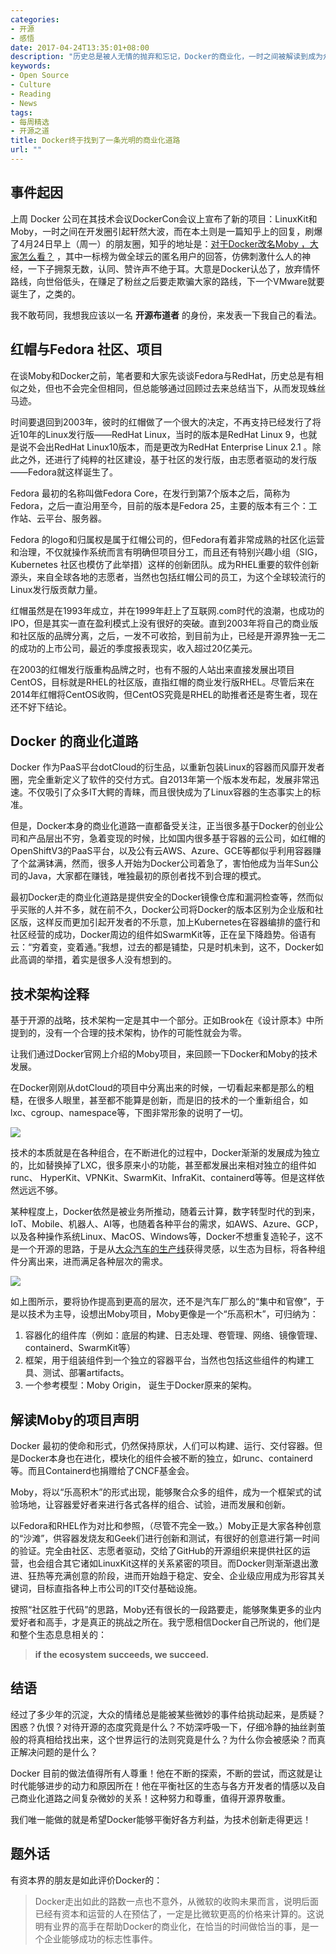 ```yaml
---
categories:
- 开源
- 感悟
date: 2017-04-24T13:35:01+08:00
description: "历史总是被人无情的抛弃和忘记，Docker的商业化，一时之间被解读到成为众矢之的。为什么总是有人去拿道德的大棒去抡人了呢？一时之间，证明开源的情怀就是扯淡，先填饱肚子为先者，开始奔走相告，Docker终于向世俗妥协，又多了一个知己的喜悦。哎，放弃这些戏谑之言吧。该正经的对待这次品牌的战略之变。"
keywords:
- Open Source
- Culture
- Reading
- News
tags:
- 每周精选
- 开源之道
title: Docker终于找到了一条光明的商业化道路
url: ""
---
```


## 事件起因

上周 Docker 公司在其技术会议DockerCon会议上宣布了新的项目：LinuxKit和Moby，一时之间在开发圈引起轩然大波，而在本土则是一篇知乎上的回复，刷爆了4月24日早上（周一）的朋友圈，知乎的地址是：[对于Docker改名Moby ，大家怎么看？](https://www.zhihu.com/question/58805021) ，其中一标榜为做全球云的匿名用户的回答，仿佛刺激什么人的神经，一下子拥泵无数，认同、赞许声不绝于耳。大意是Docker认怂了，放弃情怀路线，向世俗低头，在赚足了粉丝之后要走欺骗大家的路线，下一个VMware就要诞生了，之类的。

我不敢苟同，我想我应该以一名 **开源布道者** 的身份，来发表一下我自己的看法。

## 红帽与Fedora 社区、项目

在谈Moby和Docker之前，笔者要和大家先谈谈Fedora与RedHat，历史总是有相似之处，但也不会完全但相同，但总能够通过回顾过去来总结当下，从而发现蛛丝马迹。

时间要退回到2003年，彼时的红帽做了一个很大的决定，不再支持已经发行了将近10年的Linux发行版——RedHat Linux，当时的版本是RedHat Linux 9，也就是说不会出RedHat Linux10版本，而是更改为RedHat Enterprise Linux 2.1 。除此之外，还进行了纯粹的社区建设，基于社区的发行版，由志愿者驱动的发行版——Fedora就这样诞生了。

Fedora 最初的名称叫做Fedora Core，在发行到第7个版本之后，简称为Fedora，之后一直沿用至今，目前的版本是Fedora 25，主要的版本有三个：工作站、云平台、服务器。

Fedora 的logo和归属权是属于红帽公司的，但Fedora有着非常成熟的社区化运营和治理，不仅就操作系统而言有明确但项目分工，而且还有特别兴趣小组（SIG，Kubernetes 社区也模仿了此举措）这样的创新团队。成为RHEL重要的软件创新源头，来自全球各地的志愿者，当然也包括红帽公司的员工，为这个全球较流行的Linux发行版贡献力量。

红帽虽然是在1993年成立，并在1999年赶上了互联网.com时代的浪潮，也成功的IPO，但是其实一直在盈利模式上没有很好的突破。直到2003年将自己的商业版和社区版的品牌分离，之后，一发不可收拾，到目前为止，已经是开源界独一无二的成功的上市公司，最近的季度报表现实，收入超过20亿美元。

在2003的红帽发行版重构品牌之时，也有不服的人站出来直接发展出项目CentOS，目标就是RHEL的社区版，直指红帽的商业发行版RHEL。尽管后来在2014年红帽将CentOS收购，但CentOS究竟是RHEL的助推者还是寄生者，现在还不好下结论。

## Docker 的商业化道路

Docker 作为PaaS平台dotCloud的衍生品，以重新包装Linux的容器而风靡开发者圈，完全重新定义了软件的交付方式。自2013年第一个版本发布起，发展非常迅速。不仅吸引了众多IT大鳄的青睐，而且很快成为了Linux容器的生态事实上的标准。

但是，Docker本身的商业化道路一直都备受关注，正当很多基于Docker的创业公司和产品层出不穷，急着变现的时候，比如国内很多基于容器的云公司，如红帽的OpenShiftV3的PaaS平台，以及公有云AWS、Azure、GCE等都似乎利用容器赚了个盆满钵满，然而，很多人开始为Docker公司着急了，害怕他成为当年Sun公司的Java，大家都在赚钱，唯独最初的原创者找不到合理的模式。

最初Docker走的商业化道路是提供安全的Docker镜像仓库和漏洞检查等，然而似乎买账的人并不多，就在前不久，Docker公司将Docker的版本区别为企业版和社区版，这样反而更加引起开发者的不乐意，加上Kubernetes在容器编排的盛行和社区经营的成功，Docker周边的组件如SwarmKit等，正在呈下降趋势。俗语有云：“穷着变，变着通。”我想，过去的都是铺垫，只是时机未到，这不，Docker如此高调的举措，着实是很多人没有想到的。

## 技术架构诠释

基于开源的战略，技术架构一定是其中一个部分。正如Brook在《设计原本》中所提到的，没有一个合理的技术架构，协作的可能性就会为零。

让我们通过Docker官网上介绍的Moby项目，来回顾一下Docker和Moby的技术发展。

在Docker刚刚从dotCloud的项目中分离出来的时候，一切看起来都是那么的粗糙，在很多人眼里，甚至都不能算是创新，而是旧的技术的一个重新组合，如lxc、cgroup、namespace等，下图非常形象的说明了一切。

![](https://i0.wp.com/blog.docker.com/wp-content/uploads/2-2.png?w=975&ssl=1)

技术的本质就是在各种组合，在不断进化的过程中，Docker渐渐的发展成为独立的，比如替换掉了LXC，很多原来小的功能，甚至都发展出来相对独立的组件如runc、 HyperKit、VPNKit、SwarmKit、InfraKit、containerd等等。但是这样依然远远不够。

某种程度上，Docker依然是被业务所推动，随着云计算，数字转型时代的到来，IoT、Mobile、机器人、AI等，也随着各种平台的需求，如AWS、Azure、GCP，以及各种操作系统Linux、MacOS、Windows等，Docker不想重复造轮子，这不是一个开源的思路，于是从[大众汽车的生产线](https://en.wikipedia.org/wiki/List_of_Volkswagen_Group_platforms)获得灵感，以生态为目标，将各种组件分离出来，进而满足各种层次的需求。

![](https://i0.wp.com/blog.docker.com/wp-content/uploads/5-2.png?w=975&ssl=1)

如上图所示，要将协作提高到更高的层次，还不是汽车厂那么的“集中和官僚”，于是以技术为主导，设想出Moby项目，Moby更像是一个“乐高积木”，可归纳为：

1. 容器化的组件库（例如：底层的构建、日志处理、卷管理、网络、镜像管理、containerd、SwarmKit等）
2. 框架，用于组装组件到一个独立的容器平台，当然也包括这些组件的构建工具、测试、部署artifacts。
3. 一个参考模型：Moby Origin， 诞生于Docker原来的架构。

## 解读Moby的项目声明

Docker 最初的使命和形式，仍然保持原状，人们可以构建、运行、交付容器。但是Docker本身也在进化，模块化的组件会被不断的独立，如runc、containerd等。而且Containerd也捐赠给了CNCF基金会。

Moby，将以“乐高积木”的形式出现，能够聚合众多的组件，成为一个框架式的试验场地，让容器爱好者来进行各式各样的组合、试验，进而发展和创新。

以Fedora和RHEL作为对比和参照，（尽管不完全一致。）Moby正是大家各种创意的“沙滩”，供容器发烧友和Geek们进行创新和测试，有很好的创意进行第一时间的验证。完全由社区、志愿者驱动，交给了GitHub的开源组织来提供社区的运营，也会组合其它诸如LinuxKit这样的关系紧密的项目。而Docker则渐渐退出激进、狂热等充满创意的阶段，进而开始趋于稳定、安全、企业级应用成为形容其关键词，目标直指各种上市公司的IT交付基础设施。

按照“社区胜于代码”的思路，Moby还有很长的一段路要走，能够聚集更多的业内爱好者和高手，才是真正的挑战之所在。我宁愿相信Docker自己所说的，他们是和整个生态息息相关的：

>  **if the ecosystem succeeds, we succeed.**

## 结语

经过了多少年的沉淀，大众的情绪总是能被某些微妙的事件给挑动起来，是质疑？困惑？仇恨？对待开源的态度究竟是什么？不妨深呼吸一下，仔细冷静的抽丝剥茧般的将真相给找出来，这个世界运行的法则究竟是什么？为什么你会被感染？而真正解决问题的是什么？

Docker 目前的做法值得所有人尊重！他在不断的探索，不断的尝试，而这就是让时代能够进步的动力和原因所在！他在平衡社区的生态与各方开发者的情感以及自己商业化道路之间复杂微妙的关系！这种努力和尊重，值得开源界敬重。

我们唯一能做的就是希望Docker能够平衡好各方利益，为技术创新走得更远！

## 题外话

有资本界的朋友是如此评价Docker的：

> Docker走出如此的路数一点也不意外，从微软的收购未果而言，说明后面已经有资本和运营的人在预估了，一定是比微软更高的价格来计算的。这说明有业界的高手在帮助Docker的商业化，在恰当的时间做恰当的事，是一个企业能够成功的标志性事件。
